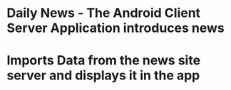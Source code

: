 # Daily News - The Android Client Server Application introduces news
# Imports Data from the news site server and displays it in the app
